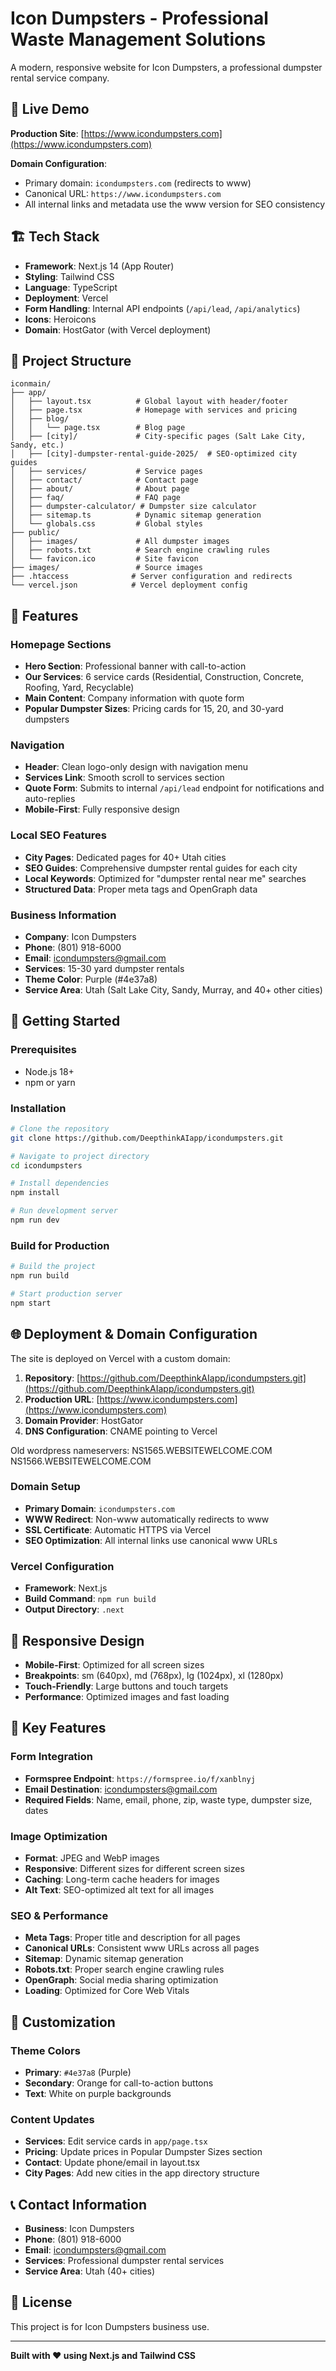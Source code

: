 # Icon Dumpsters - Professional Waste Management Solutions

A modern, responsive website for Icon Dumpsters, a professional dumpster rental service company.

## 🚀 Live Demo

**Production Site**: [https://www.icondumpsters.com](https://www.icondumpsters.com)

**Domain Configuration**: 
- Primary domain: `icondumpsters.com` (redirects to www)
- Canonical URL: `https://www.icondumpsters.com`
- All internal links and metadata use the www version for SEO consistency

## 🏗️ Tech Stack

- **Framework**: Next.js 14 (App Router)
- **Styling**: Tailwind CSS
- **Language**: TypeScript
- **Deployment**: Vercel
- **Form Handling**: Internal API endpoints (`/api/lead`, `/api/analytics`)
- **Icons**: Heroicons
- **Domain**: HostGator (with Vercel deployment)

## 📁 Project Structure

```
iconmain/
├── app/
│   ├── layout.tsx          # Global layout with header/footer
│   ├── page.tsx            # Homepage with services and pricing
│   ├── blog/
│   │   └── page.tsx        # Blog page
│   ├── [city]/             # City-specific pages (Salt Lake City, Sandy, etc.)
│   ├── [city]-dumpster-rental-guide-2025/  # SEO-optimized city guides
│   ├── services/           # Service pages
│   ├── contact/            # Contact page
│   ├── about/              # About page
│   ├── faq/                # FAQ page
│   ├── dumpster-calculator/ # Dumpster size calculator
│   ├── sitemap.ts          # Dynamic sitemap generation
│   └── globals.css         # Global styles
├── public/
│   ├── images/             # All dumpster images
│   ├── robots.txt          # Search engine crawling rules
│   └── favicon.ico         # Site favicon
├── images/                 # Source images
├── .htaccess              # Server configuration and redirects
└── vercel.json            # Vercel deployment config
```

## 🎨 Features

### **Homepage Sections**
- **Hero Section**: Professional banner with call-to-action
- **Our Services**: 6 service cards (Residential, Construction, Concrete, Roofing, Yard, Recyclable)
- **Main Content**: Company information with quote form
- **Popular Dumpster Sizes**: Pricing cards for 15, 20, and 30-yard dumpsters

### **Navigation**
- **Header**: Clean logo-only design with navigation menu
- **Services Link**: Smooth scroll to services section
- **Quote Form**: Submits to internal `/api/lead` endpoint for notifications and auto-replies
- **Mobile-First**: Fully responsive design

### **Local SEO Features**
- **City Pages**: Dedicated pages for 40+ Utah cities
- **SEO Guides**: Comprehensive dumpster rental guides for each city
- **Local Keywords**: Optimized for "dumpster rental near me" searches
- **Structured Data**: Proper meta tags and OpenGraph data

### **Business Information**
- **Company**: Icon Dumpsters
- **Phone**: (801) 918-6000
- **Email**: icondumpsters@gmail.com
- **Services**: 15-30 yard dumpster rentals
- **Theme Color**: Purple (#4e37a8)
- **Service Area**: Utah (Salt Lake City, Sandy, Murray, and 40+ other cities)

## 🚀 Getting Started

### Prerequisites
- Node.js 18+ 
- npm or yarn

### Installation
```bash
# Clone the repository
git clone https://github.com/DeepthinkAIapp/icondumpsters.git

# Navigate to project directory
cd icondumpsters

# Install dependencies
npm install

# Run development server
npm run dev
```

### Build for Production
```bash
# Build the project
npm run build

# Start production server
npm start
```

## 🌐 Deployment & Domain Configuration

The site is deployed on Vercel with a custom domain:

1. **Repository**: [https://github.com/DeepthinkAIapp/icondumpsters.git](https://github.com/DeepthinkAIapp/icondumpsters.git)
2. **Production URL**: [https://www.icondumpsters.com](https://www.icondumpsters.com)
3. **Domain Provider**: HostGator
4. **DNS Configuration**: CNAME pointing to Vercel

Old wordpress nameservers:
NS1565.WEBSITEWELCOME.COM
NS1566.WEBSITEWELCOME.COM

### Domain Setup
- **Primary Domain**: `icondumpsters.com`
- **WWW Redirect**: Non-www automatically redirects to www
- **SSL Certificate**: Automatic HTTPS via Vercel
- **SEO Optimization**: All internal links use canonical www URLs

### Vercel Configuration
- **Framework**: Next.js
- **Build Command**: `npm run build`
- **Output Directory**: `.next`

## 📱 Responsive Design

- **Mobile-First**: Optimized for all screen sizes
- **Breakpoints**: sm (640px), md (768px), lg (1024px), xl (1280px)
- **Touch-Friendly**: Large buttons and touch targets
- **Performance**: Optimized images and fast loading

## 🎯 Key Features

### **Form Integration**
- **Formspree Endpoint**: `https://formspree.io/f/xanblnyj`
- **Email Destination**: icondumpsters@gmail.com
- **Required Fields**: Name, email, phone, zip, waste type, dumpster size, dates

### **Image Optimization**
- **Format**: JPEG and WebP images
- **Responsive**: Different sizes for different screen sizes
- **Caching**: Long-term cache headers for images
- **Alt Text**: SEO-optimized alt text for all images

### **SEO & Performance**
- **Meta Tags**: Proper title and description for all pages
- **Canonical URLs**: Consistent www URLs across all pages
- **Sitemap**: Dynamic sitemap generation
- **Robots.txt**: Proper search engine crawling rules
- **OpenGraph**: Social media sharing optimization
- **Loading**: Optimized for Core Web Vitals

## 🔧 Customization

### **Theme Colors**
- **Primary**: `#4e37a8` (Purple)
- **Secondary**: Orange for call-to-action buttons
- **Text**: White on purple backgrounds

### **Content Updates**
- **Services**: Edit service cards in `app/page.tsx`
- **Pricing**: Update prices in Popular Dumpster Sizes section
- **Contact**: Update phone/email in layout.tsx
- **City Pages**: Add new cities in the app directory structure

## 📞 Contact Information

- **Business**: Icon Dumpsters
- **Phone**: (801) 918-6000
- **Email**: icondumpsters@gmail.com
- **Services**: Professional dumpster rental services
- **Service Area**: Utah (40+ cities)

## 📄 License

This project is for Icon Dumpsters business use.

---

**Built with ❤️ using Next.js and Tailwind CSS**

